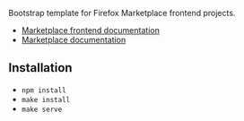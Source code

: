 Bootstrap template for Firefox Marketplace frontend projects.

- [Marketplace frontend documentation](https://marketplace-frontend.readthedocs.org)
- [Marketplace documentation](https://marketplace.readthedocs.org)


## Installation

- ```npm install```
- ```make install```
- ```make serve```
